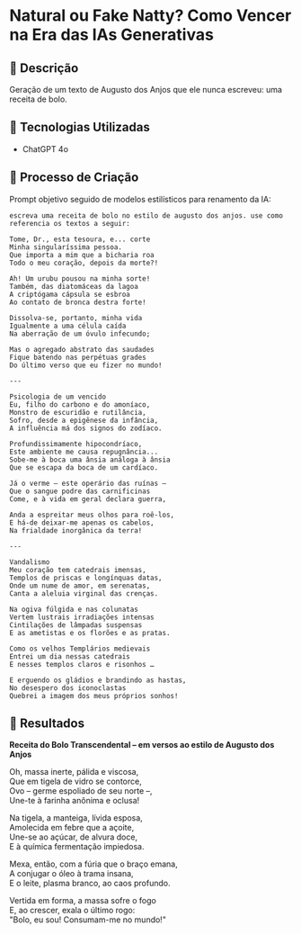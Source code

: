 # Natural ou Fake Natty? Como Vencer na Era das IAs Generativas

## 📒 Descrição
Geração de um texto de Augusto dos Anjos que ele nunca escreveu: uma receita de bolo.

## 🤖 Tecnologias Utilizadas
- ChatGPT 4o

## 🧐 Processo de Criação
Prompt objetivo seguido de modelos estilísticos para renamento da IA:

```
escreva uma receita de bolo no estilo de augusto dos anjos. use como referencia os textos a seguir:

Tome, Dr., esta tesoura, e... corte
Minha singularíssima pessoa.
Que importa a mim que a bicharia roa
Todo o meu coração, depois da morte?!

Ah! Um urubu pousou na minha sorte!
Também, das diatomáceas da lagoa
A criptógama cápsula se esbroa
Ao contato de bronca destra forte!

Dissolva-se, portanto, minha vida
Igualmente a uma célula caída
Na aberração de um óvulo infecundo;

Mas o agregado abstrato das saudades
Fique batendo nas perpétuas grades
Do último verso que eu fizer no mundo!

---

Psicologia de um vencido
Eu, filho do carbono e do amoníaco,
Monstro de escuridão e rutilância,
Sofro, desde a epigênese da infância,
A influência má dos signos do zodíaco.

Profundissimamente hipocondríaco,
Este ambiente me causa repugnância...
Sobe-me à boca uma ânsia análoga à ânsia
Que se escapa da boca de um cardíaco.

Já o verme — este operário das ruínas —
Que o sangue podre das carnificinas
Come, e à vida em geral declara guerra,

Anda a espreitar meus olhos para roê-los,
E há-de deixar-me apenas os cabelos,
Na frialdade inorgânica da terra!

---

Vandalismo
Meu coração tem catedrais imensas,
Templos de priscas e longínquas datas,
Onde um nume de amor, em serenatas,
Canta a aleluia virginal das crenças.

Na ogiva fúlgida e nas colunatas
Vertem lustrais irradiações intensas
Cintilações de lâmpadas suspensas
E as ametistas e os florões e as pratas.

Como os velhos Templários medievais
Entrei um dia nessas catedrais
E nesses templos claros e risonhos …

E erguendo os gládios e brandindo as hastas,
No desespero dos iconoclastas
Quebrei a imagem dos meus próprios sonhos!
```

## 🚀 Resultados

**Receita do Bolo Transcendental – em versos ao estilo de Augusto dos Anjos**

Oh, massa inerte, pálida e viscosa,  
Que em tigela de vidro se contorce,  
Ovo – germe espoliado de seu norte –,  
Une-te à farinha anônima e oclusa!  

Na tigela, a manteiga, lívida esposa,  
Amolecida em febre que a açoite,  
Une-se ao açúcar, de alvura doce,  
E à química fermentação impiedosa.  

Mexa, então, com a fúria que o braço emana,  
A conjugar o óleo à trama insana,  
E o leite, plasma branco, ao caos profundo.  

Vertida em forma, a massa sofre o fogo  
E, ao crescer, exala o último rogo:  
"Bolo, eu sou! Consumam-me no mundo!"  

